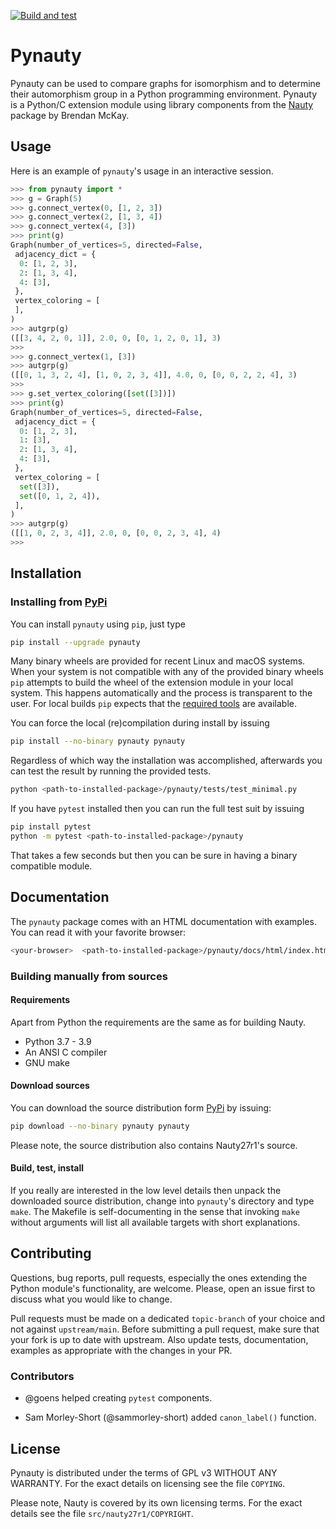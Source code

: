 [![Build and test](https://github.com/pdobsan/pynauty/actions/workflows/build-and-test.yml/badge.svg)](https://github.com/pdobsan/pynauty/actions/workflows/build-and-test.yml)

# Pynauty 

Pynauty can be used to compare graphs for isomorphism and to determine
their automorphism group in a Python programming environment.  Pynauty
is a Python/C extension module using library components from the
[Nauty](https://pallini.di.uniroma1.it/) package by Brendan McKay.


## Usage

Here is an example of `pynauty`'s usage in an interactive session.

```python
>>> from pynauty import *
>>> g = Graph(5)
>>> g.connect_vertex(0, [1, 2, 3])
>>> g.connect_vertex(2, [1, 3, 4])
>>> g.connect_vertex(4, [3])
>>> print(g)
Graph(number_of_vertices=5, directed=False,
 adjacency_dict = {
  0: [1, 2, 3],
  2: [1, 3, 4],
  4: [3],
 },
 vertex_coloring = [
 ],
)
>>> autgrp(g)
([[3, 4, 2, 0, 1]], 2.0, 0, [0, 1, 2, 0, 1], 3)
>>> 
>>> g.connect_vertex(1, [3])
>>> autgrp(g)
([[0, 1, 3, 2, 4], [1, 0, 2, 3, 4]], 4.0, 0, [0, 0, 2, 2, 4], 3)
>>>
>>> g.set_vertex_coloring([set([3])])
>>> print(g)
Graph(number_of_vertices=5, directed=False,
 adjacency_dict = {
  0: [1, 2, 3],
  1: [3],
  2: [1, 3, 4],
  4: [3],
 },
 vertex_coloring = [
  set([3]),
  set([0, 1, 2, 4]),
 ],
)
>>> autgrp(g)
([[1, 0, 2, 3, 4]], 2.0, 0, [0, 0, 2, 3, 4], 4)
>>>
```

## Installation

### Installing from [PyPi](https://pypi.org/project/pynauty/)

You can install `pynauty` using `pip`, just type

```bash
pip install --upgrade pynauty
```

Many binary wheels are provided for recent Linux and macOS systems.
When your system is not compatible with any of the provided binary
wheels `pip` attempts to build the wheel of the extension module in your
local system. This happens automatically and the process is transparent
to the user.  For local builds `pip` expects that the [required
tools](#requirements) are available.

You can force the local (re)compilation during install by issuing

```bash
pip install --no-binary pynauty pynauty
```

Regardless of which way the installation was accomplished, afterwards
you can test the result by running the provided tests.

```bash
python <path-to-installed-package>/pynauty/tests/test_minimal.py
```

If you have `pytest` installed then you can run the full test suit by
issuing

```bash
pip install pytest
python -m pytest <path-to-installed-package>/pynauty
```

That takes a few seconds but then you can be sure in having a binary
compatible module.

## Documentation

The `pynauty` package comes with an HTML documentation with examples.
You can read it with your favorite browser:

```bash
<your-browser>  <path-to-installed-package>/pynauty/docs/html/index.html
```

### Building manually from sources

#### Requirements

Apart from Python the requirements are the same as for building Nauty.

- Python 3.7 - 3.9
- An ANSI C compiler 
- GNU make

#### Download sources

You can download the source distribution form
[PyPi](https://pypi.org/project/pynauty/) by issuing:

```bash
pip download --no-binary pynauty pynauty
```

Please note, the source distribution also contains Nauty27r1's source.

#### Build, test, install

If you really are interested in the low level details then unpack the
downloaded source distribution, change into `pynauty`'s directory and
type `make`.  The Makefile is self-documenting in the sense that
invoking `make` without arguments will list all available targets with
short explanations.

## Contributing

Questions, bug reports, pull requests, especially the ones extending the
Python module's functionality, are welcome. Please, open an issue first
to discuss what you would like to change.

Pull requests must be made on a dedicated `topic-branch` of your choice
and not against `upstream/main`.  Before submitting a pull request, make
sure that your fork is up to date with upstream. Also update tests,
documentation, examples as appropriate with the changes in your PR. 

### Contributors

  - @goens helped creating `pytest` components.

  - Sam Morley-Short (@sammorley-short) added `canon_label()` function.

## License

Pynauty is distributed under the terms of GPL v3 WITHOUT ANY WARRANTY.
For the exact details on licensing see the file `COPYING`.

Please note, Nauty is covered by its own licensing terms. For the exact
details see the file `src/nauty27r1/COPYRIGHT`.

